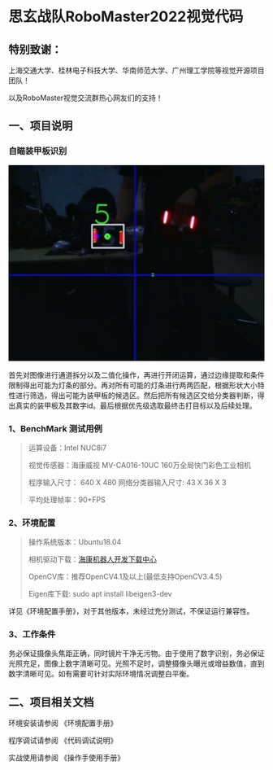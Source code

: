 # **思玄战队RoboMaster2022视觉代码**

## 特别致谢：
上海交通大学、桂林电子科技大学、华南师范大学、广州理工学院等视觉开源项目团队！

以及RoboMaster视觉交流群热心网友们的支持！

## 一、项目说明
### 自瞄装甲板识别
![自瞄](doc/resource/readme_doc/autoaim.png)

首先对图像进行通道拆分以及二值化操作，再进行开闭运算，通过边缘提取和条件限制得出可能为灯条的部分。再对所有可能的灯条进行两两匹配，根据形状大小特性进行筛选，得出可能为装甲板的候选区。然后把所有候选区交给分类器判断，得出真实的装甲板及其数字id。最后根据优先级选取最终击打目标以及后续处理。

### 1、BenchMark 测试用例

> 运算设备：Intel NUC8i7
>
> 视觉传感器：海康威视 MV-CA016-10UC 160万全局快门彩色工业相机
>
> 程序输入尺寸： 640 X 480  网络分类器输入尺寸: 43 X 36 X 3
>
> 平均处理帧率：90+FPS

### 2、环境配置
>操作系统版本：Ubuntu18.04
>
>相机驱动下载：[海康机器人开发下载中心](https://www.hikrobotics.com/cn/machinevision/service/download?module=0)
>
>OpenCV库：推荐OpenCV4.1及以上(最低支持OpenCV3.4.5)
>
>Eigen库下载: sudo apt install libeigen3-dev

详见《环境配置手册》，对于其他版本，未经过充分测试，不保证运行兼容性。

### 3、工作条件

务必保证摄像头焦距正确，同时镜片干净无污物。由于使用了数字识别，务必保证光照充足，图像上数字清晰可见。光照不足时，调整摄像头曝光或增益数值，直到数字清晰可见。如有需要可针对实际环境情况调整白平衡。



## 二、项目相关文档

环境安装请参阅 《环境配置手册》

程序调试请参阅 《代码调试说明》

实战使用请参阅 《操作手使用手册》